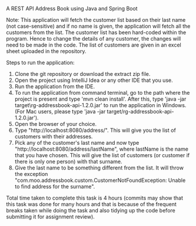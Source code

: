 A REST API Address Book using Java and Spring Boot


Note: This application will fetch the customer list based on their last name (not case-sensitive) and if no name is given, the application will fetch all the customers from the list. The customer list has been hard-coded within the program. Hence to change the details of any customer, the changes will need to be made in the code. The list of customers are given in an excel sheet uploaded in the repository.


Steps to run the application:
1. Clone the git repository or download the extract zip file.
2. Open the project using IntelliJ Idea or any other IDE that you use.
3. Run the application from the IDE.
4. To run the application from command terminal, go to the path where the project is present and type 'mvn clean install'. After this, type 'java -jar target\rg-addressbook-api-1.2.0.jar' to run the application in Windows. (For Mac users, please type 'java -jar target/rg-addressbook-api-1.2.0.jar').
5. Open the browser of your choice.
6. Type "http://localhost:8080/address/". This will give you the list of customers with their addresses.
7. Pick any of the customer's last name and now type "http://localhost:8080/address/lastName", where lastName is the name that you have chosen. This will give the list of customers (or customer if there is only one person) with that surname.
8. Give the last name to be something different from the list. It will throw the exception "com.moo.addressbook.custom.CustomerNotFoundException: Unable to find address for the surname".

Total time taken to complete this task is 4 hours (commits may show that this task was done for many hours and that is because of the frequent breaks taken while doing the task and also tidying up the code before submitting it for assignment review).

